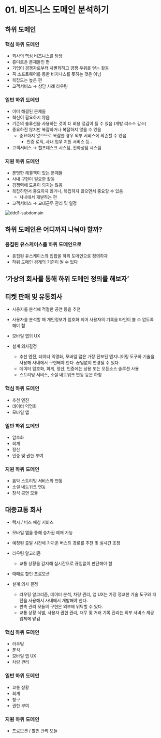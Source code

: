 # 01. 비즈니스 도메인 분석하기

## 하위 도메인

### 핵심 하위 도메인

- 회사의 핵심 비즈니스를 담당
- 흥미로운 문제들인 편
- 기업이 경쟁자로부터 차별화하고 경쟁 우위를 얻는 활동
- 꼭 소프트웨어를 통한 비지니스를 뜻하는 것은 아님
- 복잡도는 높은 편
- 고객서비스 → 상담 사례 라우팅

### 일반 하위 도메인

- 이미 해결된 문제들
- 혁신이 필요하지 않음
- 기존의 솔루션을 사용하는 것이 더 비용 절감이 될 수 있음 (개발 리소스 감소)
- 중요하진 않지만 복잡하거나 복잡하지 않을 수 있음
    - 중요하지 않으므로 복잡한 경우 외부 서비스에 의존할 수 있음
        - 인증 로직, 사내 업무 지원 서비스 등..
- 고객서비스 → 헬프데스크 시스템,  전화상담 시스템

### 지원 하위 도메인

- 분명한 해결책이 있는 문제들
- 사내 구현이 필요한 활동
- 경쟁력에 도움이 되지는 않음
- 복잡하면서 중요하지 않거나, 복잡하지 않으면서 중요할 수 있음
    - 사내에서 개발하는 편
- 고객서비스 → 교대근무 관리 및 일정

![ddd1-subdomain](https://user-images.githubusercontent.com/65359423/190153999-ca2a8313-e79f-4f86-b36d-e59578c1af71.png)

## 하위 도메인은 어디까지 나눠야 할까?

### 응집된 유스케이스를 하위 도메인으로

- 응집된 유스케이스의 집합을 하위 도메인으로 정의하자
- 하위 도메인 경계의 기준이 될 수 있다

## ‘가상의 회사를 통해 하위 도메인 정의를 해보자’

## 티켓 판매 및 유통회사

- 사용자를 분석해 적절한 공연 등을 추천
- 사용자를 분석할 때 개인정보가 암호화 되어 사용자의 기록을 타인이 볼 수 없도록 해야 함
- 모바일 앱의 UX

- 설계 의사결정
    - 추천 엔진, 데이터 익명화, 모바일 앱은 가장 진보된 엔지니어링 도구와 기술을 사용해 사내에서 구현돼야 한다. 끊임없이 변경될 수 있다.
    - 데이터 암호화, 회계, 정산, 인증에는 상용 또는 오픈소스 솔루션 사용
    - 스트리밍 서비스, 소셜 네트워크 연동 등은 하청

### **핵심 하위 도메인**

- 추천 엔진
- 데이터 익명화
- 모바일 앱

### **일반 하위 도메인**

- 암호화
- 회계
- 정산
- 인증 및 권한 부여

### **지원 하위 도메인**

- 음악 스트리밍 서비스와 연동
- 소셜 네트워크 연동
- 참석 공연 모듈

## 대중교통 회사

- 택시 / 버스 매칭 서비스
- 모바일 앱을 통해 승차권 예매 가능
- 예정된 출발 시간에 가까운 버스의 경로를 추천 및 실시간 조정
- 라우팅 알고리즘
    - 교통 상황을 감지해 실시간으로 끊임없이 판단해야 함
- 때때로 할인 프로모션

- 설계 의사 결정
    - 라우팅 알고리즘, 데이터 분석, 차량 관리, 앱 UX는 가장 정교한 기술 도구와 패턴을 사용해서 사내에서 개발해야 한다.
    - 판촉 관리 모듈의 구현은 외부에 위탁할 수 있다.
    - 교통 상황 식별, 사용자 권한 관리, 재무 및 거래 기록 관리는 외부 서비스 제공 업체에 맡김

### 핵심 하위 도메인

- 라우팅
- 분석
- 모바일 앱 UX
- 차량 관리

### 일반 하위 도메인

- 교통 상황
- 회계
- 청구
- 권한 부여

### 지원 하위 도메인

- 프로모션 / 할인 관리 모듈